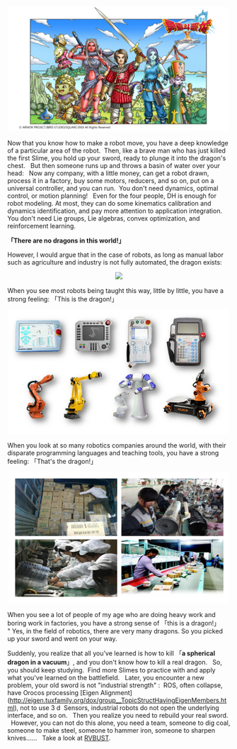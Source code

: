 <p align="center">
  <img width="500" src="../Pics/TheBrave.jpg"/>
</p>

Now that you know how to make a robot move, you have a deep knowledge of a particular area of the robot.  Then, like a brave man who has just killed the first Slime, you hold up your sword, ready to plunge it into the dragon's chest.
 
But then someone runs up and throws a basin of water over your head:
 
Now any company, with a little money, can get a robot drawn, process it in a factory, buy some motors, reducers, and so on, put on a universal controller, and you can run.  You don't need dynamics, optimal control, or motion planning!
 
Even for the four people, DH is enough for robot modeling. At most, they can do some kinematics calibration and dynamics identification, and pay more attention to application integration.  You don't need Lie groups, Lie algebras, convex optimization, and reinforcement learning.
 


**「There are no dragons in this world!」**

However, I would argue that in the case of robots, as long as manual labor such as agriculture and industry is not fully automated, the dragon exists:

<p align="center">
  <img width="500" src="../Pics/Teaching.gif"/>
</p>

When you see most robots being taught this way, little by little, you have a strong feeling: 「This is the dragon!」


<p align="center">
  <img width="500" src="../Pics/TeachingDevice.jpg"/>
</p>

When you look at so many robotics companies around the world, with their disparate programming languages and teaching tools, you have a strong feeling: 「That's the dragon!」 

<p align="center">
  <img width="500" src="../Pics/ChineseFactory.jpg"/>
</p>


When you see a lot of people of my age who are doing heavy work and boring work in factories, you have a strong sense of 「this is a dragon!」 " Yes, in the field of robotics, there are very many dragons. So you picked up your sword and went on your way.

Suddenly, you realize that all you've learned is how to kill 「**a spherical dragon in a vacuum**」, and you don't know how to kill a real dragon.
 
So, you should keep studying.  Find more Slimes to practice with and apply what you've learned on the battlefield.
 
Later, you encounter a new problem, your old sword is not "industrial strength" :  ROS, often collapse, have Orocos processing [Eigen Alignment] (http://eigen.tuxfamily.org/dox/group__TopicStructHavingEigenMembers.html), not to use 3 d  Sensors, industrial robots do not open the underlying interface, and so on.
 
Then you realize you need to rebuild your real sword.
 
However, you can not do this alone, you need a team, someone to dig coal, someone to make steel, someone to hammer iron, someone to sharpen knives......
 
Take a look at [RVBUST](http://rvbust.com/).
 
 
 
